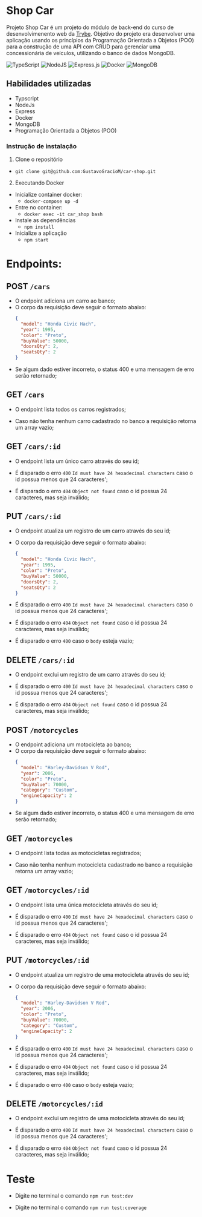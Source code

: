# Shop Car

Projeto Shop Car é um projeto do módulo de back-end do curso de desenvolvimenento web da <a href="https://www.betrybe.com/">Trybe</a>. Objetivo do projeto era desenvolver uma aplicação usando os princípios da Programação Orientada a Objetos (POO) para a construção de uma API com CRUD para gerenciar uma concessionária de veículos, utilizando o banco de dados MongoDB.

![TypeScript](https://img.shields.io/badge/typescript-%23007ACC.svg?style=for-the-badge&logo=typescript&logoColor=white) 
![NodeJS](https://img.shields.io/badge/node.js-6DA55F?style=for-the-badge&logo=node.js&logoColor=white)
![Express.js](https://img.shields.io/badge/express.js-%23404d59.svg?style=for-the-badge&logo=express&logoColor=%2361DAFB)
![Docker](https://img.shields.io/badge/docker-%230db7ed.svg?style=for-the-badge&logo=docker&logoColor=white)
![MongoDB](https://img.shields.io/badge/MongoDB-%234ea94b.svg?style=for-the-badge&logo=mongodb&logoColor=white)

## Habilidades utilizadas

* Typscript
* NodeJs
* Express
* Docker
* MongoDB
* Programação Orientada a Objetos (POO)

### Instrução de instalação

1. Clone o repositório
* `git clone git@github.com:GustavoGracioM/car-shop.git`

2. Executando  Docker

* Inicialize container docker:
    * `docker-compose up -d`
* Entre no container:
    * `docker exec -it car_shop bash`
* Instale as dependências
    * `npm install`
* Inicialize a aplicação
    * `npm start`
    
# Endpoints:

## POST `/cars`
- O endpoint adiciona um carro ao banco;
- O corpo da requisição deve seguir o formato abaixo:
  ```json
  {
    "model": "Honda Civic Hach",
    "year": 1995,
    "color": "Preto",
    "buyValue": 50000,
    "doorsQty": 2,
    "seatsQty": 2
  }
  ```
- Se algum dado estiver incorreto, o status 400 e uma mensagem de erro serão retornado;

## GET `/cars`
- O endpoint lista todos os carros registrados;

- Caso não tenha nenhum carro cadastrado no banco a requisição retorna um array vazio;

## GET `/cars/:id`
- O endpoint lista um único carro através do seu id;

- É disparado o erro `400` `Id must have 24 hexadecimal characters` caso o id possua menos que 24 caracteres';

- É disparado o erro `404` `Object not found` caso o id possua 24 caracteres, mas seja inválido;

## PUT `/cars/:id`
- O endpoint atualiza um registro de um carro através do seu id;

- O corpo da requisição deve seguir o formato abaixo:
  ```json
  {
    "model": "Honda Civic Hach",
    "year": 1995,
    "color": "Preto",
    "buyValue": 50000,
    "doorsQty": 2,
    "seatsQty": 2
  }

- É disparado o erro `400` `Id must have 24 hexadecimal characters` caso o id possua menos que 24 caracteres';

- É disparado o erro `404` `Object not found` caso o id possua 24 caracteres, mas seja inválido;

- É disparado o erro `400` caso o `body` esteja vazio;
 
## DELETE `/cars/:id`

- O endpoint exclui um registro de um carro através do seu id;

- É disparado o erro `400` `Id must have 24 hexadecimal characters` caso o id possua menos que 24 caracteres';

- É disparado o erro `404` `Object not found` caso o id possua 24 caracteres, mas seja inválido;

## POST `/motorcycles`
- O endpoint adiciona um motocicleta ao banco;
- O corpo da requisição deve seguir o formato abaixo:
  ```json
  {
    "model": "Harley-Davidson V Rod",
    "year": 2006,
    "color": "Preto",
    "buyValue": 70000,
    "category": "Custom",
    "engineCapacity": 2
  }
  ```
- Se algum dado estiver incorreto, o status 400 e uma mensagem de erro serão retornado;

## GET `/motorcycles`
- O endpoint lista todas as motocicletas registrados;

- Caso não tenha nenhum motocicleta cadastrado no banco a requisição retorna um array vazio;

## GET `/motorcycles/:id`
- O endpoint lista uma única motocicleta através do seu id;

- É disparado o erro `400` `Id must have 24 hexadecimal characters` caso o id possua menos que 24 caracteres';

- É disparado o erro `404` `Object not found` caso o id possua 24 caracteres, mas seja inválido;

## PUT `/motorcycles/:id`
- O endpoint atualiza um registro de uma motocicleta através do seu id;

- O corpo da requisição deve seguir o formato abaixo:
  ```json
  {
    "model": "Harley-Davidson V Rod",
    "year": 2006,
    "color": "Preto",
    "buyValue": 70000,
    "category": "Custom",
    "engineCapacity": 2
  }

- É disparado o erro `400` `Id must have 24 hexadecimal characters` caso o id possua menos que 24 caracteres';

- É disparado o erro `404` `Object not found` caso o id possua 24 caracteres, mas seja inválido;

- É disparado o erro `400` caso o `body` esteja vazio;
 
## DELETE `/motorcycles/:id`

- O endpoint exclui um registro de uma motocicleta através do seu id;

- É disparado o erro `400` `Id must have 24 hexadecimal characters` caso o id possua menos que 24 caracteres';

- É disparado o erro `404` `Object not found` caso o id possua 24 caracteres, mas seja inválido;

# Teste

- Digite no terminal o comando `npm run test:dev`

- Digite no terminal o comando `npm run test:coverage`

    
    
    
    
    
    
    
    
    
    
    
    
    
    
    
    
    
    
    
